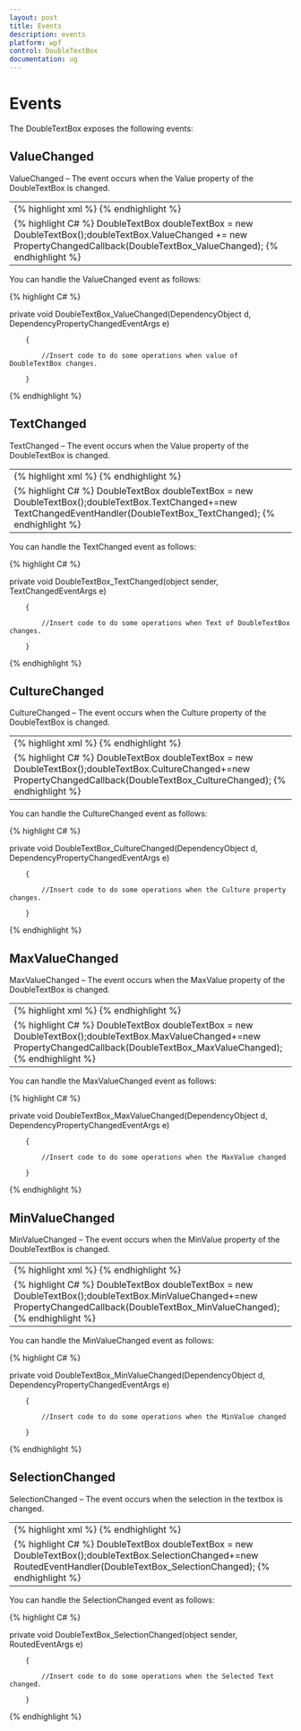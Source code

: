 ```yaml
---
layout: post
title: Events
description: events
platform: wpf
control: DoubleTextBox 
documentation: ug
---
```


# Events

The DoubleTextBox exposes the following events:

## ValueChanged

ValueChanged – The event occurs when the Value property of the DoubleTextBox is changed.



<table>
<tr>
<td>
{% highlight xml %} <syncfusion:DoubleTextBox ValueChanged="DoubleTextBox_ValueChanged"/> {% endhighlight %} </td></tr>
<tr>
<td>
{% highlight C# %} DoubleTextBox doubleTextBox = new DoubleTextBox();doubleTextBox.ValueChanged += new PropertyChangedCallback(DoubleTextBox_ValueChanged); {% endhighlight %} </td></tr>
</table>


You can handle the ValueChanged event as follows:


{% highlight C# %} 



private void DoubleTextBox_ValueChanged(DependencyObject d, DependencyPropertyChangedEventArgs e)

        {

            //Insert code to do some operations when value of DoubleTextBox changes.

        }

{% endhighlight %}

## TextChanged

TextChanged – The event occurs when the Value property of the DoubleTextBox is changed.



<table>
<tr>
<td>
{% highlight xml %} <syncfusion:DoubleTextBox TextChanged="DoubleTextBox_TextChanged"/> {% endhighlight %} </td></tr>
<tr>
<td>
{% highlight C# %} DoubleTextBox doubleTextBox = new DoubleTextBox();doubleTextBox.TextChanged+=new TextChangedEventHandler(DoubleTextBox_TextChanged); {% endhighlight %} </td></tr>
</table>


You can handle the TextChanged event as follows:



{% highlight C# %}



private void DoubleTextBox_TextChanged(object sender, TextChangedEventArgs e)

        {

            //Insert code to do some operations when Text of DoubleTextBox changes.

        }
{% endhighlight %}
## CultureChanged

CultureChanged – The event occurs when the Culture property of the DoubleTextBox is changed.



<table>
<tr>
<td>
{% highlight xml %} <syncfusion:DoubleTextBox CultureChanged="DoubleTextBox_CultureChanged"/> {% endhighlight %} </td></tr>
<tr>
<td>
{% highlight C# %} DoubleTextBox doubleTextBox = new DoubleTextBox();doubleTextBox.CultureChanged+=new PropertyChangedCallback(DoubleTextBox_CultureChanged); {% endhighlight %} </td></tr>
</table>


You can handle the CultureChanged event as follows:



{% highlight C# %}



private void DoubleTextBox_CultureChanged(DependencyObject d, DependencyPropertyChangedEventArgs e)

        {

            //Insert code to do some operations when the Culture property changes.

        }

{% endhighlight %}

## MaxValueChanged

MaxValueChanged – The event occurs when the MaxValue property of the DoubleTextBox is changed.



<table>
<tr>
<td>
{% highlight xml %} <syncfusion:DoubleTextBox MaxValueChanged="DoubleTextBox_MaxValueChanged"/> {% endhighlight %} </td></tr>
<tr>
<td>
{% highlight C# %} DoubleTextBox doubleTextBox = new DoubleTextBox();doubleTextBox.MaxValueChanged+=new               PropertyChangedCallback(DoubleTextBox_MaxValueChanged); {% endhighlight %} </td></tr>
</table>


You can handle the MaxValueChanged event as follows:



{% highlight C# %}



private void DoubleTextBox_MaxValueChanged(DependencyObject d, DependencyPropertyChangedEventArgs e)

        {

            //Insert code to do some operations when the MaxValue changed

        }
{% endhighlight %}
## MinValueChanged

MinValueChanged – The event occurs when the MinValue property of the DoubleTextBox is changed.



<table>
<tr>
<td>
{% highlight xml %} <syncfusion:DoubleTextBox MinValueChanged="DoubleTextBox_MinValueChanged"/> {% endhighlight %} </td></tr>
<tr>
<td>
{% highlight C# %} DoubleTextBox doubleTextBox = new DoubleTextBox();doubleTextBox.MinValueChanged+=new              PropertyChangedCallback(DoubleTextBox_MinValueChanged); {% endhighlight %} </td></tr>
</table>


You can handle the MinValueChanged event as follows:



{% highlight C# %}



private void DoubleTextBox_MinValueChanged(DependencyObject d, DependencyPropertyChangedEventArgs e)

        {

            //Insert code to do some operations when the MinValue changed

        }
{% endhighlight %}
## SelectionChanged

SelectionChanged – The event occurs when the selection in the textbox is changed.



<table>
<tr>
<td>
{% highlight xml %} <syncfusion:DoubleTextBox SelectionChanged="DoubleTextBox_SelectionChanged"/> {% endhighlight %} </td></tr>
<tr>
<td>
{% highlight C# %} DoubleTextBox doubleTextBox = new DoubleTextBox();doubleTextBox.SelectionChanged+=new RoutedEventHandler(DoubleTextBox_SelectionChanged); {% endhighlight %} </td></tr>
</table>


You can handle the SelectionChanged event as follows:



{% highlight C# %}



private void DoubleTextBox_SelectionChanged(object sender, RoutedEventArgs e)

        {

            //Insert code to do some operations when the Selected Text changed.

        }


{% endhighlight %}
